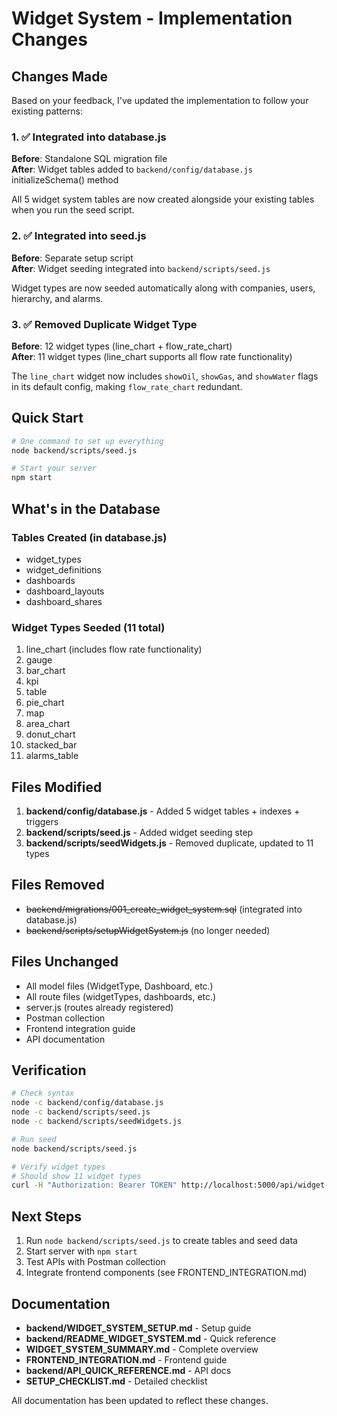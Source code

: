 # Widget System - Implementation Changes

## Changes Made

Based on your feedback, I've updated the implementation to follow your existing patterns:

### 1. ✅ Integrated into database.js
**Before**: Standalone SQL migration file  
**After**: Widget tables added to `backend/config/database.js` initializeSchema() method

All 5 widget system tables are now created alongside your existing tables when you run the seed script.

### 2. ✅ Integrated into seed.js
**Before**: Separate setup script  
**After**: Widget seeding integrated into `backend/scripts/seed.js`

Widget types are now seeded automatically along with companies, users, hierarchy, and alarms.

### 3. ✅ Removed Duplicate Widget Type
**Before**: 12 widget types (line_chart + flow_rate_chart)  
**After**: 11 widget types (line_chart supports all flow rate functionality)

The `line_chart` widget now includes `showOil`, `showGas`, and `showWater` flags in its default config, making `flow_rate_chart` redundant.

## Quick Start

```bash
# One command to set up everything
node backend/scripts/seed.js

# Start your server
npm start
```

## What's in the Database

### Tables Created (in database.js)
- widget_types
- widget_definitions
- dashboards
- dashboard_layouts
- dashboard_shares

### Widget Types Seeded (11 total)
1. line_chart (includes flow rate functionality)
2. gauge
3. bar_chart
4. kpi
5. table
6. pie_chart
7. map
8. area_chart
9. donut_chart
10. stacked_bar
11. alarms_table

## Files Modified

1. **backend/config/database.js** - Added 5 widget tables + indexes + triggers
2. **backend/scripts/seed.js** - Added widget seeding step
3. **backend/scripts/seedWidgets.js** - Removed duplicate, updated to 11 types

## Files Removed

- ~~backend/migrations/001_create_widget_system.sql~~ (integrated into database.js)
- ~~backend/scripts/setupWidgetSystem.js~~ (no longer needed)

## Files Unchanged

- All model files (WidgetType, Dashboard, etc.)
- All route files (widgetTypes, dashboards, etc.)
- server.js (routes already registered)
- Postman collection
- Frontend integration guide
- API documentation

## Verification

```bash
# Check syntax
node -c backend/config/database.js
node -c backend/scripts/seed.js
node -c backend/scripts/seedWidgets.js

# Run seed
node backend/scripts/seed.js

# Verify widget types
# Should show 11 widget types
curl -H "Authorization: Bearer TOKEN" http://localhost:5000/api/widget-types
```

## Next Steps

1. Run `node backend/scripts/seed.js` to create tables and seed data
2. Start server with `npm start`
3. Test APIs with Postman collection
4. Integrate frontend components (see FRONTEND_INTEGRATION.md)

## Documentation

- **backend/WIDGET_SYSTEM_SETUP.md** - Setup guide
- **backend/README_WIDGET_SYSTEM.md** - Quick reference
- **WIDGET_SYSTEM_SUMMARY.md** - Complete overview
- **FRONTEND_INTEGRATION.md** - Frontend guide
- **backend/API_QUICK_REFERENCE.md** - API docs
- **SETUP_CHECKLIST.md** - Detailed checklist

All documentation has been updated to reflect these changes.
